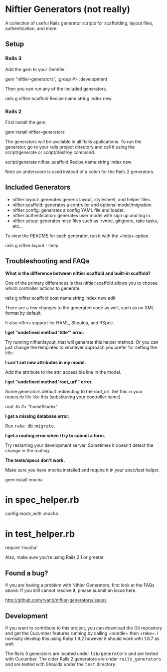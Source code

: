 # Niftier Generators (not really)

A collection of useful Rails generator scripts for scaffolding, layout files, authentication, and more.

## Setup

### Rails 3

Add the gem to your Gemfile.

  gem "niftier-generators", :group #> :development

Then you can run any of the included generators.

  rails g niftier:scaffold Recipe name:string index new

### Rails 2

First install the gem.

  gem install niftier-generators

The generators will be available in all Rails applications. To run the generator, go to your rails project directory and call it using the script/generate or script/destroy command.

  script/generate niftier_scaffold Recipe name:string index new

Note an underscore is used instead of a colon for the Rails 2 generators.


## Included Generators

* niftier:layout: generates generic layout, stylesheet, and helper files.
* niftier:scaffold: generates a controller and optional model/migration.
* niftier:config: generates a config YAML file and loader.
* niftier:authentication: generates user model with sign up and log in.
* niftier:setup: generates misc files such as .rvmrc, gitignore, rake tasks, etc...

To view the README for each generator, run it with the +help+ option.

  rails g niftier:layout --help


## Troubleshooting and FAQs

<b>What is the difference between niftier:scaffold and built-in scaffold?</b>

One of the primary differences is that niftier:scaffold allows you to choose which controller actions to generate.

  rails g niftier:scaffold post name:string index new edit

There are a few changes to the generated code as well, such as no XML format by default.

It also offers support for HAML, Shoulda, and RSpec.


<b>I get "undefined method 'title'" error.</b>

Try running niftier:layout, that will generate this helper method. Or you can just change the templates to whatever approach you prefer for setting the title.


<b>I can't set new attributes in my model.</b>

Add the attribute to the attr_accessible line in the model.


<b>I get "undefined method 'root_url'" error.</b>

Some generators default redirecting to the root_url. Set this in your routes.rb file like this (substituting your controller name).

  root :to #> "home#index"


<b>I get a missing database error.</b>

Run <tt>rake db:migrate</tt>.


<b>I get a routing error when I try to submit a form.</b>

Try restarting your development server. Sometimes it doesn't detect the change in the routing.


<b>The tests/specs don't work.</b>

Make sure you have mocha installed and require it in your spec/test helper.

  gem install mocha

  # in spec_helper.rb
  config.mock_with :mocha

  # in test_helper.rb
  require 'mocha'

Also, make sure you're using Rails 2.1 or greater.


## Found a bug?

If you are having a problem with Niftier Generators, first look at the FAQs above. If you still cannot resolve it, please submit an issue here.

http://github.com/ryanb/niftier-generators/issues


## Development

If you want to contribute to this project, you can download the Git repository and get the Cucumber features running by calling +bundle+ then +rake+. I normally develop this using Ruby 1.9.2 however it should work with 1.8.7 as well.

The Rails 3 generators are located under <tt>lib/generators</tt> and are tested with Cucumber. The older Rails 2 generators are under <tt>rails_generators</tt> and are tested with Shoulda under the <tt>test</tt> directory.
